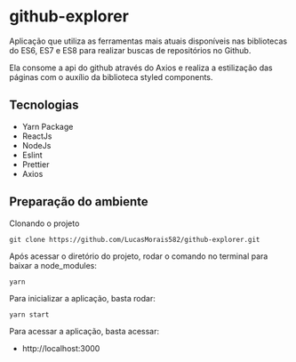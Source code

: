 # github-explorer

Aplicação que utiliza as ferramentas mais atuais disponíveis nas bibliotecas do ES6, ES7 e ES8 para realizar 
buscas de repositórios no Github.

Ela consome a api do github através do Axios e realiza a estilização das páginas com o auxílio da biblioteca styled components.

## Tecnologias

- Yarn Package
- ReactJs
- NodeJs
- Eslint
- Prettier
- Axios

## Preparação do ambiente

Clonando o projeto
```
git clone https://github.com/LucasMorais582/github-explorer.git
```
Após acessar o diretório do projeto, rodar o comando no terminal para baixar a node_modules:
```
yarn
```

Para inicializar a aplicação, basta rodar:
```
yarn start
```
Para acessar a aplicação, basta acessar:
- http://localhost:3000
